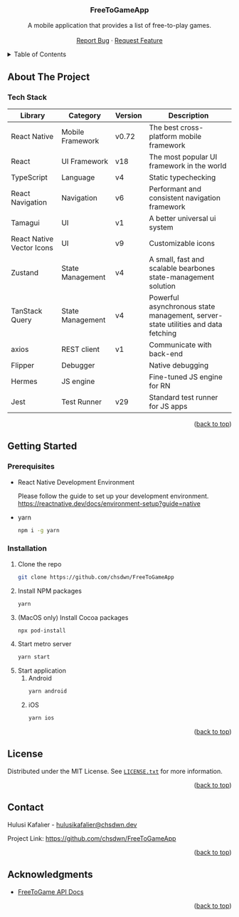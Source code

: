 <div align="center">
  <a name="title"></a>
  <h3 align="center">FreeToGameApp</h3>
  
  <p align="center">
    A mobile application that provides a list of free-to-play games.
    <br />
    <br />
    <a href="https://github.com/chsdwn/FreeToGameApp/issues">Report Bug</a>
    ·
    <a href="https://github.com/chsdwn/FreeToGameApp/issues">Request Feature</a>
  </p>
</div>

<details>
  <summary>Table of Contents</summary>
  <ol>
    <li>
      <a href="#about-the-project">About The Project</a>
      <ul>
        <li><a href="#tech-stack">Tech Stack</a></li>
      </ul>
    </li>
    <li>
      <a href="#getting-started">Getting Started</a>
      <ul>
        <li><a href="#prerequisites">Prerequisites</a></li>
        <li><a href="#installation">Installation</a></li>
      </ul>
    </li>
    <li><a href="#license">License</a></li>
    <li><a href="#contact">Contact</a></li>
    <li><a href="#acknowledgments">Acknowledgments</a></li>
  </ol>
</details>

## About The Project

### Tech Stack
| Library                   | Category         | Version | Description                                                                      |
| ------------------------- | ---------------- | ------- | -------------------------------------------------------------------------------- |
| React Native              | Mobile Framework | v0.72   | The best cross-platform mobile framework                                         |
| React                     | UI Framework     | v18     | The most popular UI framework in the world                                       |
| TypeScript                | Language         | v4      | Static typechecking                                                              |
| React Navigation          | Navigation       | v6      | Performant and consistent navigation framework                                   |
| Tamagui                   | UI               | v1      | A better universal ui system                                                     |
| React Native Vector Icons | UI               | v9      | Customizable icons                                                               |
| Zustand                   | State Management | v4      | A small, fast and scalable bearbones state-management solution                   |
| TanStack Query            | State Management | v4      | Powerful asynchronous state management, server-state utilities and data fetching |
| axios                     | REST client      | v1      | Communicate with back-end                                                        |
| Flipper                   | Debugger         |         | Native debugging                                                                 |
| Hermes                    | JS engine        |         | Fine-tuned JS engine for RN                                                      |
| Jest                      | Test Runner      | v29     | Standard test runner for JS apps                                                 |

<p align="right">(<a href="#title">back to top</a>)</p>

## Getting Started

### Prerequisites

* React Native Development Environment
  
  Please follow the guide to set up your development environment. https://reactnative.dev/docs/environment-setup?guide=native
* yarn
  ```sh
  npm i -g yarn
  ```

### Installation

1. Clone the repo
   ```sh
   git clone https://github.com/chsdwn/FreeToGameApp
   ```
1. Install NPM packages
   ```sh
   yarn
   ```
1. (MacOS only) Install Cocoa packages
   ```sh
   npx pod-install
   ```
1. Start metro server
   ```js
   yarn start
   ```
1. Start application
     1. Android
        ```sh
        yarn android
        ```
     1. iOS
        ```sh
        yarn ios
        ```

<p align="right">(<a href="#title">back to top</a>)</p>

## License

Distributed under the MIT License. See [`LICENSE.txt`](https://github.com/chsdwn/FreeToGameApp/blob/main/LICENSE) for more information.
<p align="right">(<a href="#title">back to top</a>)</p>

## Contact

Hulusi Kafalıer - hulusikafalier@chsdwn.dev

Project Link: https://github.com/chsdwn/FreeToGameApp

<p align="right">(<a href="#title">back to top</a>)</p>

## Acknowledgments

* [FreeToGame API Docs](https://www.freetogame.com/api-doc)

<p align="right">(<a href="#title">back to top</a>)</p>

